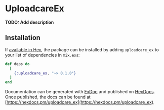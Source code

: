 # UploadcareEx

**TODO: Add description**

## Installation

If [available in Hex](https://hex.pm/docs/publish), the package can be installed
by adding `uploadcare_ex` to your list of dependencies in `mix.exs`:

```elixir
def deps do
  [
    {:uploadcare_ex, "~> 0.1.0"}
  ]
end
```

Documentation can be generated with [ExDoc](https://github.com/elixir-lang/ex_doc)
and published on [HexDocs](https://hexdocs.pm). Once published, the docs can
be found at [https://hexdocs.pm/uploadcare_ex](https://hexdocs.pm/uploadcare_ex).

